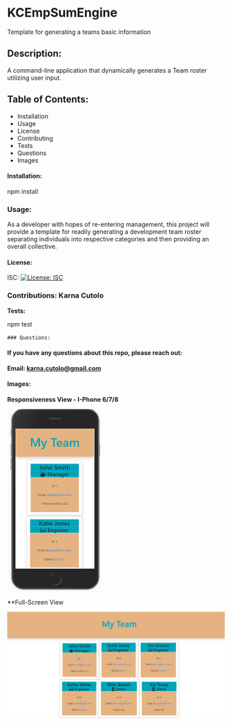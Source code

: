 # KCEmpSumEngine
Template for generating a teams basic information

 
 ## Description: 
 A command-line application that dynamically generates a Team roster utilizing user input.
 
 ## Table of Contents: 
  * Installation 
  * Usage 
  * License 
  * Contributing 
  * Tests 
  * Questions 
  * Images 
   
   #### Installation: 

   npm install
   
   ### Usage: 

   As a developer with hopes of re-entering management, this project will provide a template for readily generating a development team roster separating individuals into respective categories and then providing an overall collective.
   
   #### License: 

   ISC: [![License: ISC](https://img.shields.io/badge/License-ISC-blue.svg)](https://opensource.org/licenses/ISC)
   
   ### Contributions: Karna Cutolo
   
   **Tests:**
   
   npm test

    ### Questions: 
   
   #### If you have any questions about this repo, please reach out: 

   **Email: karna.cutolo@gmail.com**
     
   #### Images: 

   **Responsiveness View - I-Phone 6/7/8**

   ![Main Page](./Images/I-Phone-6-7-8.png)

   **Full-Screen View

   ![Main Page](./Images/Full-Screen.png)
